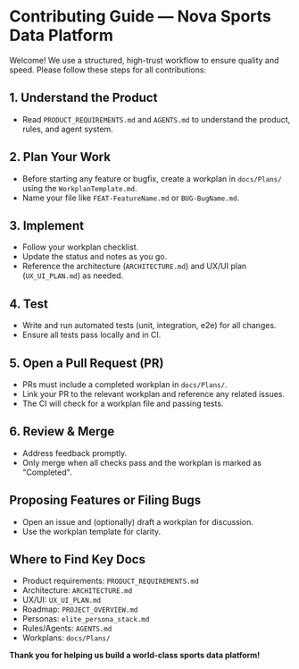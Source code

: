 # Contributing Guide — Nova Sports Data Platform

Welcome! We use a structured, high-trust workflow to ensure quality and speed. Please follow these steps for all contributions:

## 1. Understand the Product
- Read `PRODUCT_REQUIREMENTS.md` and `AGENTS.md` to understand the product, rules, and agent system.

## 2. Plan Your Work
- Before starting any feature or bugfix, create a workplan in `docs/Plans/` using the `WorkplanTemplate.md`.
- Name your file like `FEAT-FeatureName.md` or `BUG-BugName.md`.

## 3. Implement
- Follow your workplan checklist.
- Update the status and notes as you go.
- Reference the architecture (`ARCHITECTURE.md`) and UX/UI plan (`UX_UI_PLAN.md`) as needed.

## 4. Test
- Write and run automated tests (unit, integration, e2e) for all changes.
- Ensure all tests pass locally and in CI.

## 5. Open a Pull Request (PR)
- PRs must include a completed workplan in `docs/Plans/`.
- Link your PR to the relevant workplan and reference any related issues.
- The CI will check for a workplan file and passing tests.

## 6. Review & Merge
- Address feedback promptly.
- Only merge when all checks pass and the workplan is marked as "Completed".

## Proposing Features or Filing Bugs
- Open an issue and (optionally) draft a workplan for discussion.
- Use the workplan template for clarity.

## Where to Find Key Docs
- Product requirements: `PRODUCT_REQUIREMENTS.md`
- Architecture: `ARCHITECTURE.md`
- UX/UI: `UX_UI_PLAN.md`
- Roadmap: `PROJECT_OVERVIEW.md`
- Personas: `elite_persona_stack.md`
- Rules/Agents: `AGENTS.md`
- Workplans: `docs/Plans/`

**Thank you for helping us build a world-class sports data platform!** 